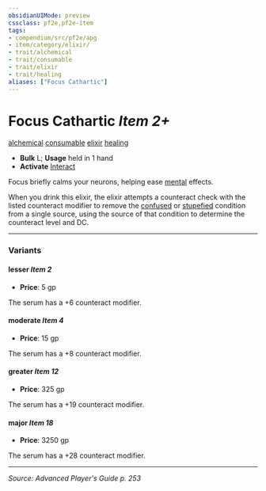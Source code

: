 ```yaml
---
obsidianUIMode: preview
cssclass: pf2e,pf2e-item
tags:
- compendium/src/pf2e/apg
- item/category/elixir/
- trait/alchemical
- trait/consumable
- trait/elixir
- trait/healing
aliases: ["Focus Cathartic"]
---
```

# Focus Cathartic *Item 2+*  
[alchemical](alchemical.md "Alchemical Item Trait")  [consumable](consumable.md "Consumable Item Trait")  [elixir](elixir.md "Elixir Item Trait")  [healing](healing.md "Healing Effect Trait")  

- **Bulk** L; **Usage** held in 1 hand
- **Activate** [Interact](interact.md)

Focus briefly calms your neurons, helping ease [mental](mental.md "Mental Effect Trait") effects.

When you drink this elixir, the elixir attempts a counteract check with the listed counteract modifier to remove the [confused](conditions.md#Confused) or [stupefied](conditions.md#Stupefied) condition from a single source, using the source of that condition to determine the counteract level and DC.

---

### Variants

#### lesser *Item 2*

- **Price**: 5 gp

The serum has a +6 counteract modifier.

#### moderate *Item 4*

- **Price**: 15 gp

The serum has a +8 counteract modifier.

#### greater *Item 12*

- **Price**: 325 gp

The serum has a +19 counteract modifier.

#### major *Item 18*

- **Price**: 3250 gp

The serum has a +28 counteract modifier.

---
*Source: Advanced Player's Guide p. 253*